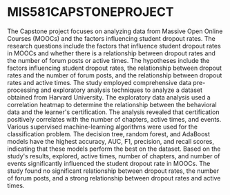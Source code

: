 # MIS581CAPSTONEPROJECT

The Capstone project focuses on analyzing data from Massive Open Online Courses (MOOCs) and the factors influencing student dropout rates. The research questions include the factors that influence student dropout rates in MOOCs and whether there is a relationship between dropout rates and the number of forum posts or active times. The hypotheses include the factors influencing student dropout rates, the relationship between dropout rates and the number of forum posts, and the relationship between dropout rates and active times. The study employed comprehensive data pre-processing and exploratory analysis techniques to analyze a dataset obtained from Harvard University. The exploratory data analysis used a correlation heatmap to determine the relationship between the behavioral data and the learner's certification. The analysis revealed that certification positively correlates with the number of chapters, active times, and events. Various supervised machine-learning algorithms were used for the classification problem. The decision tree, random forest, and AdaBoost models have the highest accuracy, AUC, F1, precision, and recall scores, indicating that these models perform the best on the dataset. Based on the study's results, explored, active times, number of chapters, and number of events significantly influenced the student dropout rate in MOOCs. The study found no significant relationship between dropout rates, the number of forum posts, and a strong relationship between dropout rates and active times. 
